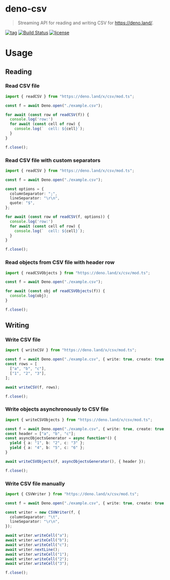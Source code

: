 # deno-csv

> Streaming API for reading and writing CSV for https://deno.land/.

[![tag](https://img.shields.io/github/tag/vslinko/deno-csv.svg)](https://github.com/vslinko/deno-csv)
[![Build Status](https://github.com/vslinko/deno-csv/workflows/ci/badge.svg?branch=master)](https://github.com/vslinko/deno-csv/actions)
[![license](https://img.shields.io/github/license/vslinko/deno-csv.svg)](https://github.com/vslinko/deno-csv)

# Usage

## Reading

### Read CSV file

```ts
import { readCSV } from "https://deno.land/x/csv/mod.ts";

const f = await Deno.open("./example.csv");

for await (const row of readCSV(f)) {
  console.log('row:')
  for await (const cell of row) {
    console.log(`  cell: ${cell}`);
  }
}

f.close();
```

### Read CSV file with custom separators

```ts
import { readCSV } from "https://deno.land/x/csv/mod.ts";

const f = await Deno.open("./example.csv");

const options = {
  columnSeparator: ";",
  lineSeparator: "\r\n",
  quote: "$",
};

for await (const row of readCSV(f, options)) {
  console.log('row:')
  for await (const cell of row) {
    console.log(`  cell: ${cell}`);
  }
}

f.close();
```

### Read objects from CSV file with header row

```ts
import { readCSVObjects } from "https://deno.land/x/csv/mod.ts";

const f = await Deno.open("./example.csv");

for await (const obj of readCSVObjects(f)) {
  console.log(obj);
}

f.close();
```

## Writing

### Write CSV file

```ts
import { writeCSV } from "https://deno.land/x/csv/mod.ts";

const f = await Deno.open("./example.csv", { write: true, create: true, truncate: true });
const rows = [
  ["a", "b", "c"],
  ["1", "2", "3"],
];

await writeCSV(f, rows);

f.close();
```

### Write objects asynchronously to CSV file

```ts
import { writeCSVObjects } from "https://deno.land/x/csv/mod.ts";

const f = await Deno.open("./example.csv", { write: true, create: true, truncate: true });
const header = ["a", "b", "c"];
const asyncObjectsGenerator = async function*() {
  yield { a: "1", b: "2", c: "3" };
  yield { a: "4", b: "5", c: "6" };
}

await writeCSVObjects(f, asyncObjectsGenerator(), { header });

f.close();
```

### Write CSV file manually

```ts
import { CSVWriter } from "https://deno.land/x/csv/mod.ts";

const f = await Deno.open("./example.csv", { write: true, create: true, truncate: true });

const writer = new CSVWriter(f, {
  columnSeparator: "\t",
  lineSeparator: "\r\n",
});

await writer.writeCell("a");
await writer.writeCell("b");
await writer.writeCell("c");
await writer.nextLine();
await writer.writeCell("1");
await writer.writeCell("2");
await writer.writeCell("3");

f.close();
```
